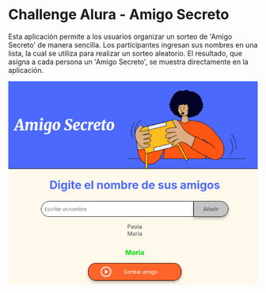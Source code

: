 # Challenge Alura - Amigo Secreto

Esta aplicación permite a los usuarios organizar un sorteo de 'Amigo Secreto' de manera sencilla. Los participantes ingresan sus nombres en una lista, la cual se utiliza para realizar un sorteo aleatorio. El resultado, que asigna a cada persona un 'Amigo Secreto', se muestra directamente en la aplicación.

   ![Agregar nombre](./assets/readme/funcion1.png)
